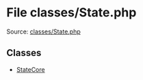File classes/State.php
=========

Source: [classes/State.php](https://github.com/PrestaShop/PrestaShop/blob/1.6.0.6/classes/State.php)


Classes
-------

* [StateCore](class.StateCore.md)

